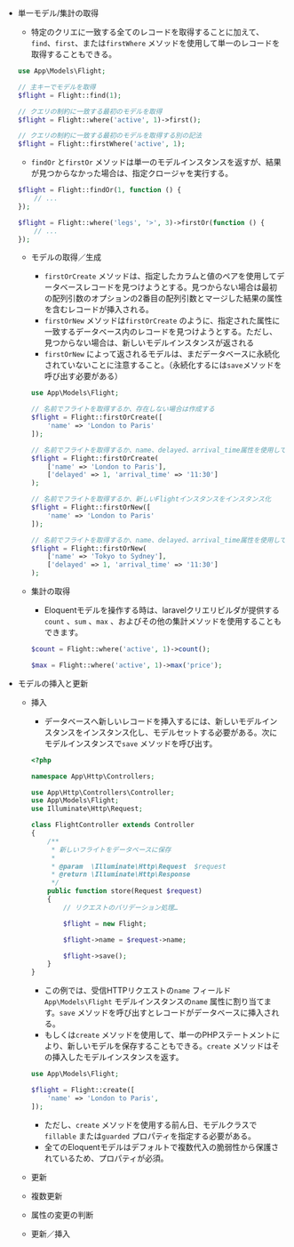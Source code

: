 - 単一モデル/集計の取得
    - 特定のクリエに一致する全てのレコードを取得することに加えて、`find`、`first`、または`firstWhere` メソッドを使用して単一のレコードを取得することもできる。
    
    ```php
    use App\Models\Flight;
    
    // 主キーでモデルを取得
    $flight = Flight::find(1);
    
    // クエリの制約に一致する最初のモデルを取得
    $flight = Flight::where('active', 1)->first();
    
    // クエリの制約に一致する最初のモデルを取得する別の記法
    $flight = Flight::firstWhere('active', 1);
    ```
    
    - `findOr` と`firstOr` メソッドは単一のモデルインスタンスを返すが、結果が見つからなかった場合は、指定クロージャを実行する。
    
    ```php
    $flight = Flight::findOr(1, function () {
        // ...
    });
    
    $flight = Flight::where('legs', '>', 3)->firstOr(function () {
        // ...
    });
    ```
    
    - モデルの取得／生成
        - `firstOrCreate` メソッドは、指定したカラムと値のペアを使用してデータベースレコードを見つけようとする。見つからない場合は最初の配列引数のオプションの2番目の配列引数とマージした結果の属性を含むレコードが挿入される。
        - `firstOrNew` メソッドは`firstOrCreate` のように、指定された属性に一致するデータベース内のレコードを見つけようとする。ただし、見つからない場合は、新しいモデルインスタンスが返される
        - `firstOrNew` によって返されるモデルは、まだデータベースに永続化されていないことに注意すること。（永続化するには`save`メソッドを呼び出す必要がある）
        
        ```php
        use App\Models\Flight;
        
        // 名前でフライトを取得するか、存在しない場合は作成する
        $flight = Flight::firstOrCreate([
            'name' => 'London to Paris'
        ]);
        
        // 名前でフライトを取得するか、name、delayed、arrival_time属性を使用してフライトを作成します。
        $flight = Flight::firstOrCreate(
            ['name' => 'London to Paris'],
            ['delayed' => 1, 'arrival_time' => '11:30']
        );
        
        // 名前でフライトを取得するか、新しいFlightインスタンスをインスタンス化
        $flight = Flight::firstOrNew([
            'name' => 'London to Paris'
        ]);
        
        // 名前でフライトを取得するか、name、delayed、arrival_time属性を使用してインスタンス化
        $flight = Flight::firstOrNew(
            ['name' => 'Tokyo to Sydney'],
            ['delayed' => 1, 'arrival_time' => '11:30']
        );
        ```
        
    - 集計の取得
        - Eloquentモデルを操作する時は、laravelクリエリビルダが提供する`count` 、`sum` 、`max` 、およびその他の集計メソッドを使用することもできます。
        
        ```php
        $count = Flight::where('active', 1)->count();
        
        $max = Flight::where('active', 1)->max('price');
        ```
        
- モデルの挿入と更新
    - 挿入
        - データベースへ新しいレコードを挿入するには、新しいモデルインスタンスをインスタンス化し、モデルセットする必要がある。次にモデルインスタンスで`save` メソッドを呼び出す。
        
        ```php
        <?php
        
        namespace App\Http\Controllers;
        
        use App\Http\Controllers\Controller;
        use App\Models\Flight;
        use Illuminate\Http\Request;
        
        class FlightController extends Controller
        {
            /**
             * 新しいフライトをデータベースに保存
             *
             * @param  \Illuminate\Http\Request  $request
             * @return \Illuminate\Http\Response
             */
            public function store(Request $request)
            {
                // リクエストのバリデーション処理…
        
                $flight = new Flight;
        
                $flight->name = $request->name;
        
                $flight->save();
            }
        }
        ```
        
        - この例では、受信HTTPリクエストの`name` フィールド`App\Models\Flight` モデルインスタンスの`name` 属性に割り当てます。`save` メソッドを呼び出すとレコードがデータベースに挿入される。
        - もしくは`create` メソッドを使用して、単一のPHPステートメントにより、新しいモデルを保存することもできる。`create` メソッドはその挿入したモデルインスタンスを返す。
        
        ```php
        use App\Models\Flight;
        
        $flight = Flight::create([
            'name' => 'London to Paris',
        ]);
        ```
        
        - ただし、`create` メソッドを使用する前ん日、モデルクラスで`fillable` または`guarded` プロパティを指定する必要がある。
        - 全てのEloquentモデルはデフォルトで複数代入の脆弱性から保護されているため、プロパティが必須。
    - 更新
    - 複数更新
    - 属性の変更の判断
    - 更新／挿入
